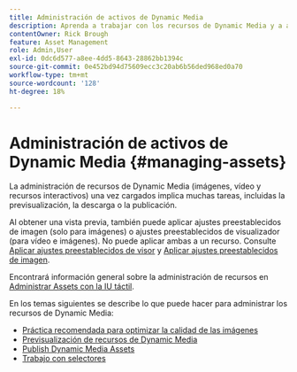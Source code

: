```yaml
---
title: Administración de activos de Dynamic Media
description: Aprenda a trabajar con los recursos de Dynamic Media y a administrarlos mediante flujos de trabajo como la previsualización, la descarga o la publicación.
contentOwner: Rick Brough
feature: Asset Management
role: Admin,User
exl-id: 0dc6d577-a8ee-4dd5-8643-28862bb1394c
source-git-commit: 0e452bd94d75609ecc3c20ab6b56ded968ed0a70
workflow-type: tm+mt
source-wordcount: '128'
ht-degree: 18%

---
```


# Administración de activos de Dynamic Media {#managing-assets}

La administración de recursos de Dynamic Media (imágenes, vídeo y recursos interactivos) una vez cargados implica muchas tareas, incluidas la previsualización, la descarga o la publicación.

Al obtener una vista previa, también puede aplicar ajustes preestablecidos de imagen (solo para imágenes) o ajustes preestablecidos de visualizador (para vídeo e imágenes). No puede aplicar ambas a un recurso. Consulte [Aplicar ajustes preestablecidos de visor](viewer-presets.md) y [Aplicar ajustes preestablecidos de imagen](image-presets.md).

Encontrará información general sobre la administración de recursos en [Administrar Assets con la IU táctil](/help/assets/manage-digital-assets.md).

En los temas siguientes se describe lo que puede hacer para administrar los recursos de Dynamic Media:

* [Práctica recomendada para optimizar la calidad de las imágenes](best-practices-for-optimizing-the-quality-of-your-images.md)
* [Previsualización de recursos de Dynamic Media](previewing-assets.md)
* [Publish Dynamic Media Assets](publishing-dynamicmedia-assets.md)
* [Trabajo con selectores](working-with-selectors.md)
